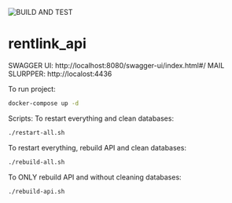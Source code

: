 ![BUILD AND TEST](https://github.com/RentLink/rentlink_api/actions/workflows/gradle.yml/badge.svg)

# rentlink_api

SWAGGER UI: http://localhost:8080/swagger-ui/index.html#/
MAIL SLURPPER: http://localost:4436

To run project: 
```zsh
docker-compose up -d
```
Scripts:
To restart everything and clean databases:
```zsh
./restart-all.sh
```
To restart everything, rebuild API and clean databases:
```zsh
./rebuild-all.sh
```
To ONLY rebuild API and without cleaning databases:
```zsh
./rebuild-api.sh
```
